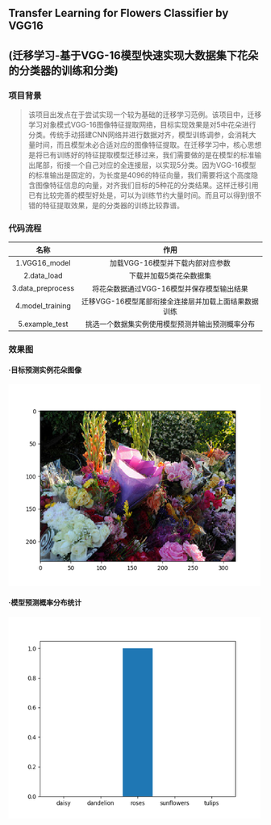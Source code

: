 ## Transfer Learning for Flowers Classifier by VGG16 
## (迁移学习-基于VGG-16模型快速实现大数据集下花朵的分类器的训练和分类)

### 项目背景
>  该项目出发点在于尝试实现一个较为基础的迁移学习范例。该项目中，迁移学习对象模式VGG-16图像特征提取网络，目标实现效果是对5中花朵进行分类。传统手动搭建CNN网络并进行数据对齐，模型训练调参，会消耗大量时间，而且模型未必合适对应的图像特征提取。在迁移学习中，核心思想是将已有训练好的特征提取模型迁移过来，我们需要做的是在模型的标准输出尾部，衔接一个自己对应的全连接层，以实现5分类。因为VGG-16模型的标准输出是固定的，为长度是4096的特征向量，我们需要将这个高度隐含图像特征信息的向量，对齐我们目标的5种花的分类结果。这样迁移引用已有比较完善的模型好处是，可以为训练节约大量时间。而且可以得到很不错的特征提取效果，是的分类器的训练比较靠谱。
  
### 代码流程
|名称|作用|
|:-------------:|:-------------:|
|1.VGG16_model|加载VGG-16模型并下载内部对应参数|
|2.data_load|下载并加载5类花朵数据集|
|3.data_preprocess|将花朵数据通过VGG-16模型并保存模型输出结果|
|4.model_training|迁移VGG-16模型尾部衔接全连接层并加载上面结果数据训练|
|5.example_test|挑选一个数据集实例使用模型预测并输出预测概率分布|

### 效果图
#### ·目标预测实例花朵图像
<img width="500" height="400" src="./images/example.png"/>

#### ·模型预测概率分布统计
<img width="500" height="400" src="./images/prediction.png"/>
